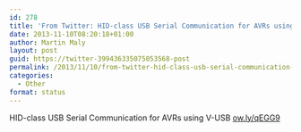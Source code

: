 ```yaml
---
id: 278
title: 'From Twitter: HID-class USB Serial Communication for AVRs using&#8230;'
date: 2013-11-10T08:20:18+01:00
author: Martin Maly
layout: post
guid: https://twitter-399436335075053568-post
permalink: /2013/11/10/from-twitter-hid-class-usb-serial-communication-for-avrs-using/
categories:
  - Other
format: status
---
```

HID-class USB Serial Communication for AVRs using V-USB [ow.ly/qEGG9](https://ow.ly/qEGG9)